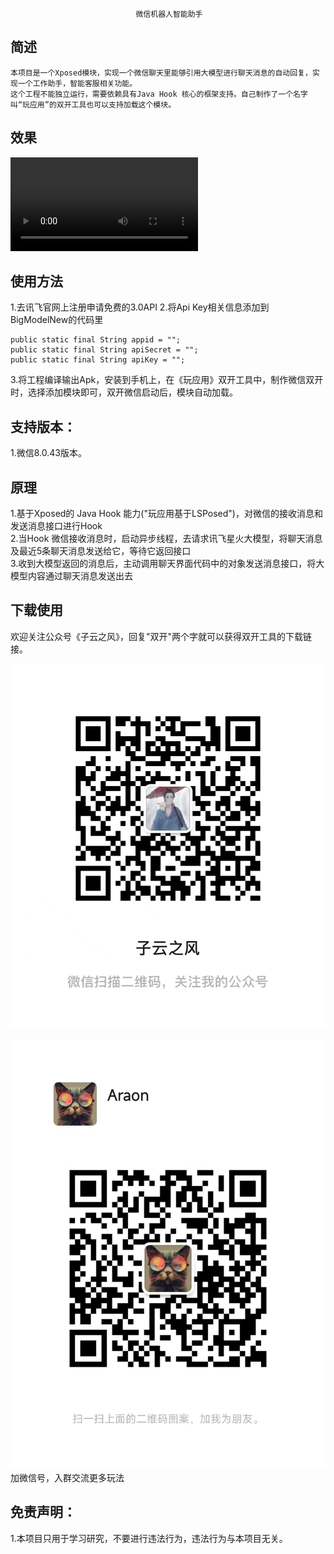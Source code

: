                                 微信机器人智能助手
## 简述
    本项目是一个Xposed模块，实现一个微信聊天里能够引用大模型进行聊天消息的自动回复，实现一个工作助手，智能客服相关功能。
    这个工程不能独立运行，需要依赖具有Java Hook 核心的框架支持。自己制作了一个名字叫“玩应用”的双开工具也可以支持加载这个模块。

## 效果
<video src=files/多开操作视频.mov width="宽度" height="高度" controls="controls"></video>

## 使用方法 
1.去讯飞官网上注册申请免费的3.0API 
2.将Api Key相关信息添加到BigModelNew的代码里 
````
public static final String appid = "";
public static final String apiSecret = "";
public static final String apiKey = "";
```` 
3.将工程编译输出Apk，安装到手机上，在《玩应用》双开工具中，制作微信双开时，选择添加模块即可，双开微信启动后，模块自动加载。 



## 支持版本： 
1.微信8.0.43版本。

## 原理
1.基于Xposed的 Java Hook 能力("玩应用基于LSPosed")，对微信的接收消息和发送消息接口进行Hook  
2.当Hook 微信接收消息时，启动异步线程，去请求讯飞星火大模型，将聊天消息及最近5条聊天消息发送给它，等待它返回接口   
3.收到大模型返回的消息后，主动调用聊天界面代码中的对象发送消息接口，将大模型内容通过聊天消息发送出去 

## 下载使用
欢迎关注公众号《子云之风》，回复"双开"两个字就可以获得双开工具的下载链接。

![公众号](files/公众号.jpg "公众号")

![微信号](files/微信号.jpg "微信号")
加微信号，入群交流更多玩法

## 免责声明：
1.本项目只用于学习研究，不要进行违法行为，违法行为与本项目无关。
